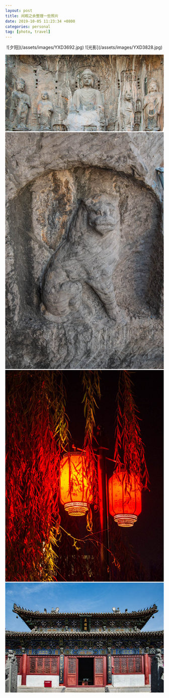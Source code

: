 ```yaml
---
layout: post
title: 闲暇之余整理一些照片
date: 2019-10-05 11:23:34 +0800
categories: personal
tag: [photo, travel]
---
```


<div style="text-align:center">
![夕阳](/assets/images/YXD3692.jpg)
![光影](/assets/images/YXD3828.jpg)

<!--more-->

![卢舍那](/assets/images/YXD3576.jpg)
![千年的守望](/assets/images/YXD3690.jpg)
![大红灯笼高高挂](/assets/images/YXD3781.jpg)
![藏经阁-扫地僧在否？](/assets/images/YXD3843.jpg)

</div>
